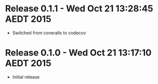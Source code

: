 # Release 0.1.1 - Wed Oct 21 13:28:45 AEDT 2015

- Switched from coveralls to codecov

# Release 0.1.0 - Wed Oct 21 13:17:10 AEDT 2015

- Initial release

